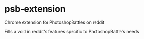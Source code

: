 # psb-extension
Chrome extension for PhotoshopBattles on reddit

Fills a void in reddit's features specific to PhotoshopBattle's needs
